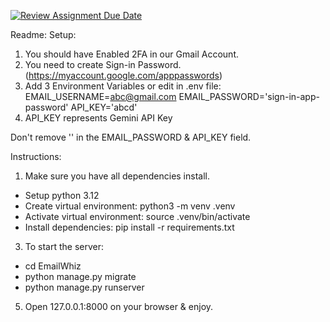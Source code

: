 [![Review Assignment Due Date](https://classroom.github.com/assets/deadline-readme-button-22041afd0340ce965d47ae6ef1cefeee28c7c493a6346c4f15d667ab976d596c.svg)](https://classroom.github.com/a/_U2QbDVP)


Readme:
Setup:
1. You should have Enabled 2FA in our Gmail Account.
2. You need to create Sign-in Password. (https://myaccount.google.com/apppasswords)
3. Add 3 Environment Variables or edit in .env file:
EMAIL_USERNAME=abc@gmail.com
EMAIL_PASSWORD='sign-in-app-password'
API_KEY='abcd'
4. API_KEY represents Gemini API Key

Don't remove '' in the EMAIL_PASSWORD & API_KEY field.

Instructions:
1. Make sure you have all dependencies install.
- Setup python 3.12
- Create virtual environment: python3 -m venv .venv
- Activate virtual environment: source .venv/bin/activate
- Install dependencies: pip install -r requirements.txt
3. To start the server:
- cd EmailWhiz
- python manage.py migrate
- python manage.py runserver
5. Open 127.0.0.1:8000 on your browser & enjoy.
